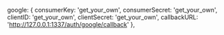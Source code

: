 google: {
  consumerKey: 'get_your_own',
  consumerSecret: 'get_your_own',
  clientID: 'get_your_own',
  clientSecret: 'get_your_own',
     callbackURL: 'http://127.0.0.1:1337/auth/google/callback'
     },